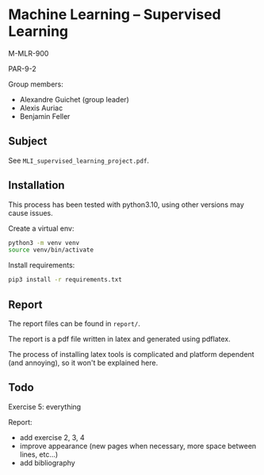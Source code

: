 # Machine Learning – Supervised Learning

M-MLR-900

PAR-9-2

Group members:
- Alexandre Guichet (group leader)
- Alexis Auriac
- Benjamin Feller

## Subject

See ```MLI_supervised_learning_project.pdf```.

## Installation

This process has been tested with python3.10, using other versions may cause issues.

Create a virtual env:
```bash
python3 -m venv venv
source venv/bin/activate
```

Install requirements:
```bash
pip3 install -r requirements.txt
```

## Report

The report files can be found in ```report/```.

The report is a pdf file written in latex and generated using pdflatex.

The process of installing latex tools is complicated and platform dependent (and annoying), so it won't be explained here.

## Todo

Exercise 5: everything

Report:
- add exercise 2, 3, 4
- improve appearance (new pages when necessary, more space between lines, etc...)
- add bibliography
